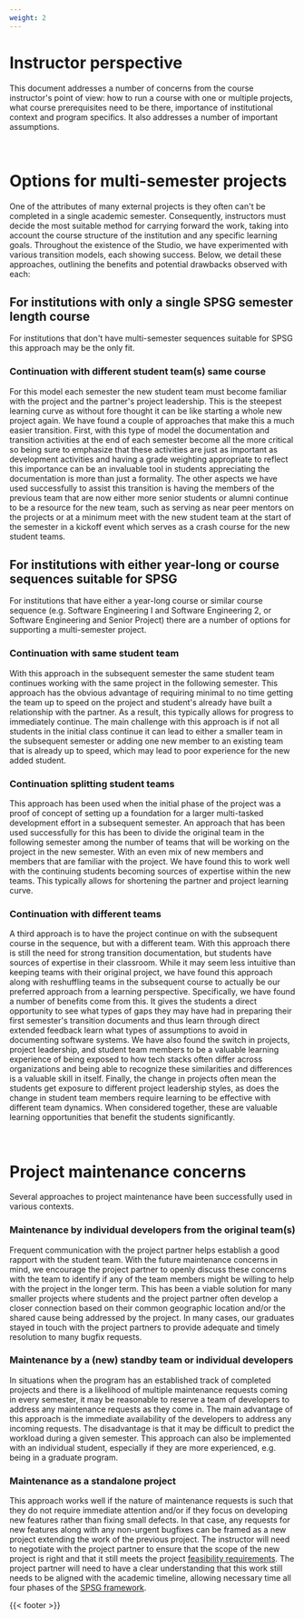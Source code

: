 ```yaml
---
weight: 2
---
```



# Instructor perspective

This document addresses a number of concerns from the course instructor's point of view: how to run a course with one or multiple projects, what course
prerequisites need to be there, importance of institutional context and 
program specifics. It also addresses a number of important assumptions.

&nbsp;



# Options for multi-semester projects

One of the attributes of many external projects is they often can't be
completed in a single academic semester. Consequently, instructors must
decide the most suitable method for carrying forward the work, taking
into account the course structure of the institution and any specific
learning goals. Throughout the existence of the Studio, we have
experimented with various transition models, each showing success.
Below, we detail these approaches, outlining the benefits and potential
drawbacks observed with each:

## For institutions with only a single SPSG semester length course

For institutions that don't have multi-semester sequences suitable for
SPSG this approach may be the only fit.

### Continuation with different student team(s) same course

For this model each semester the new student team must become familiar
with the project and the partner's project leadership. This is the
steepest learning curve as without fore thought it can be like starting
a whole new project again. We have found a couple of approaches that
make this a much easier transition. First, with this type of model the
documentation and transition activities at the end of each semester
become all the more critical so being sure to emphasize that these
activities are just as important as development activities and having a
grade weighting appropriate to reflect this importance can be an
invaluable tool in students appreciating the documentation is more than
just a formality. The other aspects we have used successfully to assist
this transition is having the members of the previous team that are now
either more senior students or alumni continue to be a resource for the
new team, such as serving as near peer mentors on the projects or at a
minimum meet with the new student team at the start of the semester in a
kickoff event which serves as a crash course for the new student teams.

## For institutions with either year-long or course sequences suitable for SPSG

For institutions that have either a year-long course or similar course
sequence (e.g. Software Engineering I and Software Engineering 2, or
Software Engineering and Senior Project) there are a number of options
for supporting a multi-semester project.

### Continuation with same student team

With this approach in the subsequent semester the same student team
continues working with the same project in the following semester. This
approach has the obvious advantage of requiring minimal to no time
getting the team up to speed on the project and student's already have
built a relationship with the partner. As a result, this typically
allows for progress to immediately continue. The main challenge with
this approach is if not all students in the initial class continue it
can lead to either a smaller team in the subsequent semester or adding
one new member to an existing team that is already up to speed, which
may lead to poor experience for the new added student.

### Continuation splitting student teams

This approach has been used when the initial phase of the project was a
proof of concept of setting up a foundation for a larger multi-tasked
development effort in a subsequent semester. An approach that has been
used successfully for this has been to divide the original team in the
following semester among the number of teams that will be working on the
project in the new semester. With an even mix of new members and members
that are familiar with the project. We have found this to work well with
the continuing students becoming sources of expertise within the new
teams. This typically allows for shortening the partner and project
learning curve.

### Continuation with different teams

A third approach is to have the project continue on with the subsequent
course in the sequence, but with a different team. With this approach
there is still the need for strong transition documentation, but
students have sources of expertise in their classroom. While it may seem
less intuitive than keeping teams with their original project, we have
found this approach along with reshuffling teams in the subsequent
course to actually be our preferred approach from a learning
perspective. Specifically, we have found a number of benefits come from
this. It gives the students a direct opportunity to see what types of
gaps they may have had in preparing their first semester's transition
documents and thus learn through direct extended feedback learn what
types of assumptions to avoid in documenting software systems. We have
also found the switch in projects, project leadership, and student team
members to be a valuable learning experience of being exposed to how
tech stacks often differ across organizations and being able to
recognize these similarities and differences is a valuable skill in
itself. Finally, the change in projects often mean the students get
exposure to different project leadership styles, as does the change in
student team members require learning to be effective with different
team dynamics. When considered together, these are valuable learning
opportunities that benefit the students significantly.


&nbsp;


# Project maintenance concerns

Several approaches to project maintenance have been successfully used in various contexts.

### Maintenance by individual developers from the original team(s)

Frequent communication with the project partner helps establish a good rapport with the student team. With the future maintenance concerns in mind, we encourage the project partner to openly discuss these concerns with the team to identify if any of the team members might be willing to help with the project in the longer term. This has been a viable solution for many smaller projects where students and the project partner often develop a closer connection based on their common geographic location and/or the shared cause being addressed by the project. In many cases, our graduates stayed in touch with the project partners to provide adequate and timely resolution to many bugfix requests.

### Maintenance by a (new) standby team or individual developers

In situations when the program has an established track of completed projects and there is a likelihood of multiple maintenance requests coming in every semester, it may be reasonable to reserve a team of developers to address any maintenance requests as they come in. The main advantage of this approach is the immediate availability of the developers to address any incoming requests. The disadvantage is that it may be difficult to predict the workload during a given semester. This approach can also be implemented with an individual student, especially if they are more experienced, e.g. being in a graduate program.  

### Maintenance as a standalone project

This approach works well if the nature of maintenance requests is such that they do not require immediate attention and/or if they focus on developing new features rather than fixing small defects. In that case, any requests for new features along with any non-urgent bugfixes can be framed as a new project extending the work of the previous project. The instructor will need to negotiate with the project partner to ensure that the scope of the new project is right and that it still meets the project [feasibility requirements](<../project_feasibility>). The project partner will need to have a clear understanding that this work still needs to be aligned with the academic timeline, allowing necessary time all four phases of the [SPSG framework](<../structure_guide>).

{{< footer >}}
